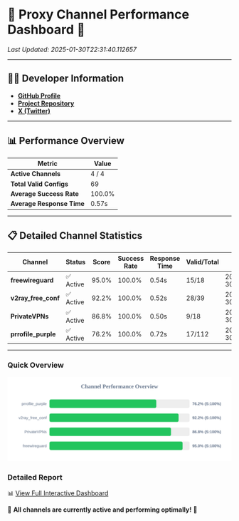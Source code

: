 # 🌟 Proxy Channel Performance Dashboard 🌟

_Last Updated: 2025-01-30T22:31:40.112657_

---

## 👩‍💻 Developer Information

- **[GitHub Profile](https://github.com/4n0nymou3)**  
- **[Project Repository](https://github.com/4n0nymou3/multi-proxy-config-fetcher)**  
- **[X (Twitter)](https://x.com/4n0nymou3)**  

---

## 📊 Performance Overview

| Metric                | Value       |
|-----------------------|-------------|
| **Active Channels**   | 4 / 4       |
| **Total Valid Configs** | 69          |
| **Average Success Rate** | 100.0%      |
| **Average Response Time** | 0.57s       |

---

## 📋 Detailed Channel Statistics

| Channel          | Status     | Score  | Success Rate | Response Time | Valid/Total | Last Success               |
|------------------|------------|--------|--------------|---------------|-------------|----------------------------|
| **freewireguard**  | ✅ Active  | 95.0%  | 100.0% | 0.54s         | 15/18       | 2025-01-30T22:31:40.110830 |
| **v2ray_free_conf**  | ✅ Active  | 92.2%  | 100.0% | 0.52s         | 28/39       | 2025-01-30T22:31:39.008537 |
| **PrivateVPNs**  | ✅ Active  | 86.8%  | 100.0% | 0.50s         | 9/18       | 2025-01-30T22:31:39.543351 |
| **prrofile_purple**  | ✅ Active  | 76.2%  | 100.0% | 0.72s         | 17/112       | 2025-01-30T22:31:38.393046 |

---

### Quick Overview
<div align="center">
  <a href="https://raw.githubusercontent.com/nullluser/NullRepo/refs/heads/main/assets/channel_stats_chart.svg">
    <img src="https://raw.githubusercontent.com/nullluser/NullRepo/refs/heads/main/assets/channel_stats_chart.svg" alt="Source Performance Statistics" width="800">
  </a>
</div>

### Detailed Report
📊 [View Full Interactive Dashboard](https://htmlpreview.github.io/?https://github.com/nullluser/NullRepo/blob/main/assets/performance_report.html)

🎉 **All channels are currently active and performing optimally!** 🎉
